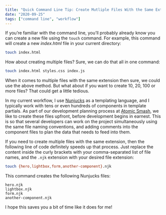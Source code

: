 ```yaml
---
title: "Quick Command Line Tip: Create Mutliple Files With the Same Extension"
date: "2020-09-25"
tags: ["command line", "workflow"]
---
```


If you’re familiar with the command line, you’ll probably already know you can create a new file using the `touch` command. For example, this command will create a new _index.html_ file in your current directory:

```bash
touch index.html
```

How about creating multiple files? Sure, we can do that all in one command:

```bash
touch index.html styles.css index.js
```

When it comes to multiple files with the same extension then sure, we could use the above method. But what about if you want to create 10, 20, 100 or more files? That could get a little tedious.

In my current workflow, I use [Nunjucks](https://mozilla.github.io/nunjucks/) as a templating language, and I typically work with tens or even hundreds of components in template partials. As part of our development planning process at [Atomic Smash](https://www.atomicsmash.co.uk/), we like to create these files upfront, before development begins in earnest. This is so that several developers can work on the project simultaneously using the same file naming conventions, and adding comments into the component files to plan the data that needs to feed into them.

If you need to create multiple files with the same extension, then the following line of code definitely speeds up that process. Just replace the content inside the curly brackets with your comma-separated list of file names, and the `.njk` extension with your desired file extension:

```bash
touch {hero,lightbox,form,another-component}.njk
```

This command creates the following Nunjucks files:

```
hero.njk
lightbox.njk
form.njk
another-component.njk
```

I hope this saves you a bit of time like it does for me!
